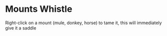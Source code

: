 # Mounts Whistle
Right-click on a mount (mule, donkey, horse) to tame it, this will immediately give it a saddle